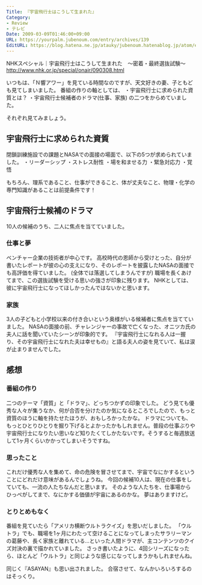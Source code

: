 ```yaml
---
Title: 『宇宙飛行士はこうして生まれた』
Category:
- Review
- テレビ
Date: 2009-03-09T01:46:00+09:00
URL: https://yourpalm.jubenoum.com/entry/archives/139
EditURL: https://blog.hatena.ne.jp/atauky/jubenoum.hatenablog.jp/atom/entry/6653458415120885673
---
```


NHKスペシャル｜宇宙飛行士はこうして生まれた　〜密着・最終選抜試験〜
<a href="http://www.nhk.or.jp/special/onair/090308.html">http://www.nhk.or.jp/special/onair/090308.html</a>

いつもは、「Ｎ響アワー」を見ている時間なのですが、天文好きの妻、子ともども見てしまいました。
番組の作りの軸としては、
・宇宙飛行士に求められた資質とは？
・宇宙飛行士候補者のドラマ(仕事、家族)
の二つをからめていました。

それぞれ見てみましょう。<!--more-->
<h2>宇宙飛行士に求められた資質</h2>
閉鎖訓練施設での課題とNASAでの面接の場面で、以下の5つが求められていました。
・リーダーシップ
・ストレス耐性
・場を和ませる力
・緊急対応力
・覚悟

もちろん、理系であること、仕事ができること、体が丈夫なこと、物理・化学の専門知識があることは前提条件です！
<h2>宇宙飛行士候補のドラマ</h2>
10人の候補のうち、二人に焦点を当てていました。
<h3>仕事と夢</h3>
ベンチャー企業の技術者が中心です。
高校時代の恩師から受けとった、自分が書いたレポートが彼の心の支えになり、そのレポートを披露したNASAの面接でも高評価を得ていました。
(全体では落選してしまうんですが)
職場を長くあけてまで、この選抜試験を受ける思いの強さが印象に残ります。
NHKとしては、彼に宇宙飛行士になってほしかったんではないかと思います。
<h3>家族</h3>
3人の子どもと小学校以来の付き合いという奥様がいる候補者に焦点を当てていました。
NASAの面接の前、チャレンジャーの事故で亡くなった、オニツカ氏の夫人に話を聞いていたシーンが印象的です。
『宇宙飛行士になれる人は一握り、その宇宙飛行士になれた夫は幸せもの』と語る夫人の姿を見ていて、私は涙が止まりませんでした。
<h2>感想</h2>
<h3>番組の作り</h3>
二つのテーマ「資質」と「ドラマ」、どっちつかずの印象でした。
どう見ても優秀な人々が集うなか、何が合否を分けたのか気になるところでしたので、もっと資質のほうに軸を持たせたほうが、おもしろかったかな。
ドラマについても、もっとひとりひとりを掘り下げるとよかったかもしれません。普段の仕事ぶりや宇宙飛行士になりたい思いなど知りたくてしかたないです。そうすると毎週放送して1ヶ月くらいかかってしまいそうですね。
<h3>思ったこと</h3>
これだけ優秀な人を集めて、命の危険を冒させてまで、宇宙でなにかするということにどれだけ意味があるんでしょうね。
今回の候補10人は、現在の仕事をしていても、一流の人たちなんだと思います。
そのような人たちを、仕事場からひっぺがしてまで、なにかする価値が宇宙にあるのかな。
夢はありますけど。
<h3>とりとめもなく</h3>
番組を見ていたら「アメリカ横断ウルトラクイズ」を思いだしました。
「ウルトラ」でも、職場を1ヶ月にわたって空けることになってしまったサラリーマンの葛藤や、長く家族と離れている...といった人間ドラマが、主コンテンツのクイズ対決の裏で描かれていました。
さっき書いたように、4回シリーズになったら、ほとんど「ウルトラ」と同じような感じになってしまうかもしれませんね。

同じく『ASAYAN』も思い出されました。
合宿させて、なんかいろいろするのはそっくり。
